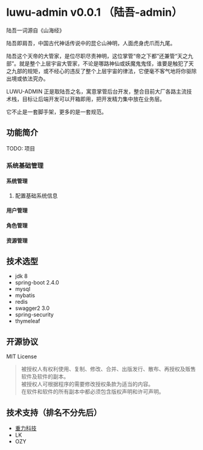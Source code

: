 # luwu-admin v0.0.1 （陆吾-admin）
<p>陆吾一词源自《山海经》</p>
<p>陆吾即肩吾，中国古代神话传说中的昆仑山神明，人面虎身虎爪而九尾。</p>
<p>陆吾这个天帝的大管家，是位尽职尽责神明，这位掌管“帝之下都”还兼管“天之九部”。就是整个上层宇宙大管家，不论是哪路神仙或妖魔鬼鬼怪，谁要是触犯了天之九部的规矩，或不经心的违反了整个上层宇宙的律法，它便毫不客气地将你驱除出境或依法究办。</p>
<p>LUWU-ADMIN 正是取陆吾之名，寓意掌管后台开发，整合目前大厂各路主流技术栈，目标让后端开发可以开箱即用，把开发精力集中放在业务层。</p>
<p>它不止是一套脚手架，更多的是一套规范。</p>

## 功能简介
TODO: 项目
### 系统基础管理
#### 系统管理
1. 配置基础系统信息
#### 用户管理
#### 角色管理
#### 资源管理 
## 技术选型
- jdk 8
- spring-boot 2.4.0
- mysql
- mybatis
- redis
- swagger2 3.0
- spring-security
- thymeleaf

## 开源协议
MIT License
>   被授权人有权利使用、复制、修改、合并、出版发行、散布、再授权及贩售软件及软件的副本。<br>
    被授权人可根据程序的需要修改授权条款为适当的内容。<br>
    在软件和软件的所有副本中都必须包含版权声明和许可声明。

## 技术支持（排名不分先后）
- [重力科技](https://www.zhongli-tech.net/)
- LK
- OZY

